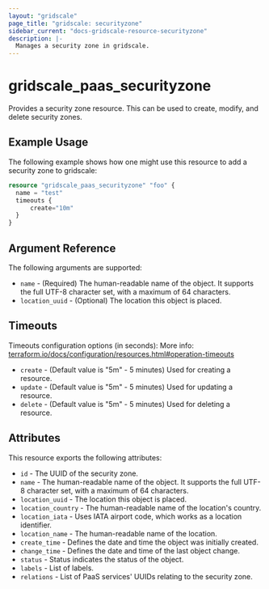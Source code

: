 ```yaml
---
layout: "gridscale"
page_title: "gridscale: securityzone"
sidebar_current: "docs-gridscale-resource-securityzone"
description: |-
  Manages a security zone in gridscale.
---
```


# gridscale_paas_securityzone

Provides a security zone resource. This can be used to create, modify, and delete security zones.

## Example Usage

The following example shows how one might use this resource to add a security zone to gridscale:

```terraform
resource "gridscale_paas_securityzone" "foo" {
  name = "test"
  timeouts {
      create="10m"
  }
}
```

## Argument Reference

The following arguments are supported:

* `name` - (Required) The human-readable name of the object. It supports the full UTF-8 character set, with a maximum of 64 characters.
* `location_uuid` - (Optional) The location this object is placed.

## Timeouts

Timeouts configuration options (in seconds):
More info: [terraform.io/docs/configuration/resources.html#operation-timeouts](https://www.terraform.io/docs/configuration/resources.html#operation-timeouts)

* `create` - (Default value is "5m" - 5 minutes) Used for creating a resource.
* `update` - (Default value is "5m" - 5 minutes) Used for updating a resource.
* `delete` - (Default value is "5m" - 5 minutes) Used for deleting a resource.

## Attributes

This resource exports the following attributes:

* `id` - The UUID of the security zone.
* `name` - The human-readable name of the object. It supports the full UTF-8 character set, with a maximum of 64 characters.
* `location_uuid` - The location this object is placed.
* `location_country` - The human-readable name of the location's country.
* `location_iata` - Uses IATA airport code, which works as a location identifier.
* `location_name` - The human-readable name of the location.
* `create_time` - Defines the date and time the object was initially created.
* `change_time` - Defines the date and time of the last object change.
* `status` - Status indicates the status of the object.
* `labels` - List of labels.
* `relations` - List of PaaS services' UUIDs relating to the security zone.
